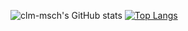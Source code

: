 


![clm-msch's GitHub stats](https://github-readme-stats.vercel.app/api?username=clm-msch&show_icons=true&theme=dark)
[![Top Langs](https://github-readme-stats.vercel.app/api/top-langs/?username=clm-msch&layout=compact)](https://github.com/anuraghazra/github-readme-stats)

